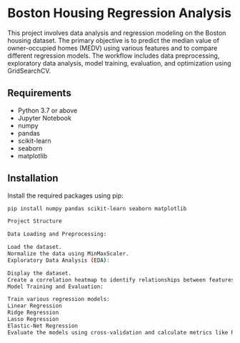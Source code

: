 # Boston Housing Regression Analysis

This project involves data analysis and regression modeling on the Boston housing dataset. The primary objective is to predict the median value of owner-occupied homes (MEDV) using various features and to compare different regression models. The workflow includes data preprocessing, exploratory data analysis, model training, evaluation, and optimization using GridSearchCV.

## Requirements

- Python 3.7 or above
- Jupyter Notebook
- numpy
- pandas
- scikit-learn
- seaborn
- matplotlib

## Installation

Install the required packages using pip:

```bash
pip install numpy pandas scikit-learn seaborn matplotlib

Project Structure

Data Loading and Preprocessing:

Load the dataset.
Normalize the data using MinMaxScaler.
Exploratory Data Analysis (EDA):

Display the dataset.
Create a correlation heatmap to identify relationships between features.
Model Training and Evaluation:

Train various regression models:
Linear Regression
Ridge Regression
Lasso Regression
Elastic-Net Regression
Evaluate the models using cross-validation and calculate metrics like R² score and mean squared error.

